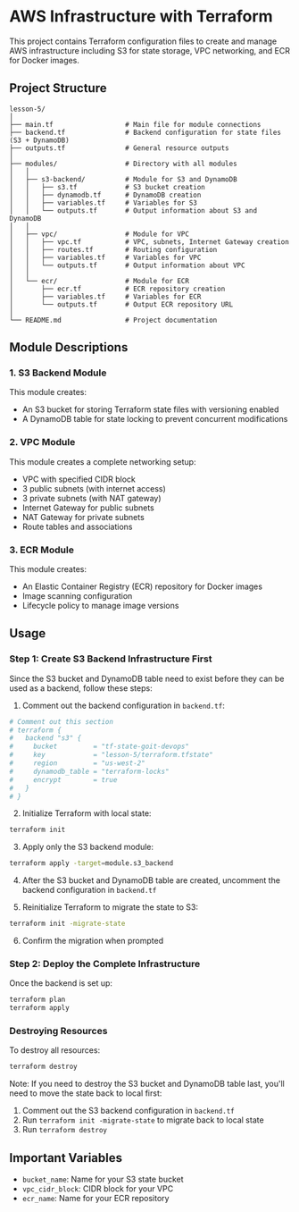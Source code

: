 # AWS Infrastructure with Terraform

This project contains Terraform configuration files to create and manage AWS infrastructure including S3 for state storage, VPC networking, and ECR for Docker images.

## Project Structure

```
lesson-5/
│
├── main.tf                  # Main file for module connections
├── backend.tf               # Backend configuration for state files (S3 + DynamoDB)
├── outputs.tf               # General resource outputs
│
├── modules/                 # Directory with all modules
│   │
│   ├── s3-backend/          # Module for S3 and DynamoDB
│   │   ├── s3.tf            # S3 bucket creation
│   │   ├── dynamodb.tf      # DynamoDB creation
│   │   ├── variables.tf     # Variables for S3
│   │   └── outputs.tf       # Output information about S3 and DynamoDB
│   │
│   ├── vpc/                 # Module for VPC
│   │   ├── vpc.tf           # VPC, subnets, Internet Gateway creation
│   │   ├── routes.tf        # Routing configuration
│   │   ├── variables.tf     # Variables for VPC
│   │   └── outputs.tf       # Output information about VPC
│   │
│   └── ecr/                 # Module for ECR
│       ├── ecr.tf           # ECR repository creation
│       ├── variables.tf     # Variables for ECR
│       └── outputs.tf       # Output ECR repository URL
│
└── README.md                # Project documentation
```

## Module Descriptions

### 1. S3 Backend Module

This module creates:
- An S3 bucket for storing Terraform state files with versioning enabled
- A DynamoDB table for state locking to prevent concurrent modifications

### 2. VPC Module

This module creates a complete networking setup:
- VPC with specified CIDR block
- 3 public subnets (with internet access)
- 3 private subnets (with NAT gateway)
- Internet Gateway for public subnets
- NAT Gateway for private subnets
- Route tables and associations

### 3. ECR Module

This module creates:
- An Elastic Container Registry (ECR) repository for Docker images
- Image scanning configuration
- Lifecycle policy to manage image versions

## Usage

### Step 1: Create S3 Backend Infrastructure First

Since the S3 bucket and DynamoDB table need to exist before they can be used as a backend, follow these steps:

1. Comment out the backend configuration in `backend.tf`:
```terraform
# Comment out this section
# terraform {
#   backend "s3" {
#     bucket         = "tf-state-goit-devops"
#     key            = "lesson-5/terraform.tfstate"
#     region         = "us-west-2"
#     dynamodb_table = "terraform-locks"
#     encrypt        = true
#   }
# }
```

2. Initialize Terraform with local state:
```bash
terraform init
```

3. Apply only the S3 backend module:
```bash
terraform apply -target=module.s3_backend
```

4. After the S3 bucket and DynamoDB table are created, uncomment the backend configuration in `backend.tf`

5. Reinitialize Terraform to migrate the state to S3:
```bash
terraform init -migrate-state
```

6. Confirm the migration when prompted

### Step 2: Deploy the Complete Infrastructure

Once the backend is set up:

```bash
terraform plan
terraform apply
```

### Destroying Resources

To destroy all resources:

```bash
terraform destroy
```

Note: If you need to destroy the S3 bucket and DynamoDB table last, you'll need to move the state back to local first:

1. Comment out the S3 backend configuration in `backend.tf`
2. Run `terraform init -migrate-state` to migrate back to local state
3. Run `terraform destroy`

## Important Variables

- `bucket_name`: Name for your S3 state bucket
- `vpc_cidr_block`: CIDR block for your VPC
- `ecr_name`: Name for your ECR repository

